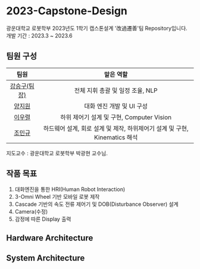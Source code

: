 # 2023-Capstone-Design
광운대학교 로봇학부 2023년도 1학기 캡스톤설계 '改過遷善'팀 Repository입니다.  
개발 기간 : 2023.3 ~ 2023.6

## 팀원 구성  

|팀원|맡은 역할|
|:---:|:---:|
|[강승구(팀장)](https://github.com/ksg85)|전체 지휘 총괄 및 일정 조율, NLP|
|[양지원](https://github.com/ynji1)|대화 엔진 개발 및 UI 구성|
|[이우렬](https://github.com/2-woo-10)|하위 제어기 설계 및 구현, Computer Vision|
|[조민규](https://github.com/CHO-MinGyu99)|하드웨어 설계, 회로 설계 및 제작, 하위제어기 설계 및 구현, Kinematics 해석|  

지도교수 : 광운대학교 로봇학부 박광현 교수님.
## 작품 목표
1. 대화엔진을 통한 HRI(Human Robot Interaction)
2. 3-Omni Wheel 기반 모바일 로봇 제작
3. Cascade 기반의 속도 전류 제어기 및 DOB(Disturbance Observer) 설계
4. Camera(수정)
5. 감정에 따른 Display 출력

## Hardware Architecture

## System Architecture
